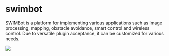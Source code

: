 # swimbot

SWIMBot is a platform for implementing various applications such as Image processing, mapping, obstacle avoidance, smart control and wireless control. Due to versatile plugin acceptance, it can be customized for various needs.

![](img/video.gif)
